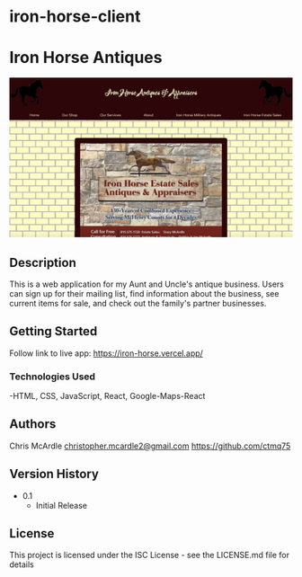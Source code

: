 # iron-horse-client

# Iron Horse Antiques

![Alt text](ironhorsess.jpeg?raw=true "Optional Title")

## Description

This is a web application for my Aunt and Uncle's antique business. Users can sign up for their mailing list, find information about the business, see current items for sale, and check out the family's partner businesses.

## Getting Started
Follow link to live app: https://iron-horse.vercel.app/

### Technologies Used
-HTML, CSS, JavaScript, React, Google-Maps-React


## Authors

Chris McArdle
christopher.mcardle2@gmail.com
https://github.com/ctmq75

## Version History

* 0.1
    * Initial Release

## License

This project is licensed under the ISC License - see the LICENSE.md file for details

